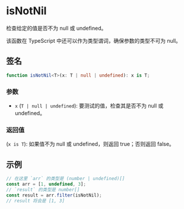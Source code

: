 # isNotNil

检查给定的值是否不为 null 或 undefined。

该函数在 TypeScript 中还可以作为类型谓词，确保参数的类型不可为 null。

## 签名

```typescript
function isNotNil<T>(x: T | null | undefined): x is T;
```

### 参数

- `x` (`T | null | undefined`): 要测试的值，检查其是否不为 null 或 undefined。

### 返回值

(`x is T`): 如果值不为 null 或 undefined，则返回 true；否则返回 false。

## 示例

```typescript
// 在这里 `arr` 的类型是 (number | undefined)[]
const arr = [1, undefined, 3];
// `result` 的类型是 number[]
const result = arr.filter(isNotNil);
// result 将会是 [1, 3]
```
